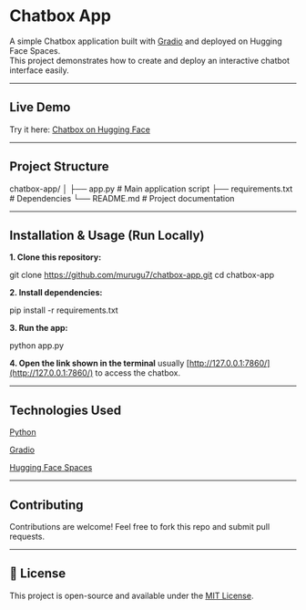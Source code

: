 # Chatbox App

A simple Chatbox application built with [Gradio](https://gradio.app/) and deployed on Hugging Face Spaces.  
This project demonstrates how to create and deploy an interactive chatbot interface easily.

---

## Live Demo
Try it here: [Chatbox on Hugging Face](https://huggingface.co/spaces/TSM7/chatfrench)

---

## Project Structure

chatbox-app/
│
├── app.py              # Main application script
├── requirements.txt    # Dependencies
└── README.md           # Project documentation


---

## Installation & Usage (Run Locally)

**1. Clone this repository:**
  
   git clone https://github.com/murugu7/chatbox-app.git
   cd chatbox-app

**2. Install dependencies:**

   pip install -r requirements.txt

**3. Run the app:**

   python app.py

**4. Open the link shown in the terminal** usually [http://127.0.0.1:7860/](http://127.0.0.1:7860/) to access the chatbox.

---

## Technologies Used

[Python](https://www.python.org/)

[Gradio](https://gradio.app/)

[Hugging Face Spaces](https://huggingface.co/spaces)

---

## Contributing

Contributions are welcome! Feel free to fork this repo and submit pull requests.

---

## 📜 License

This project is open-source and available under the [MIT License](https://opensource.org/licenses/MIT).

